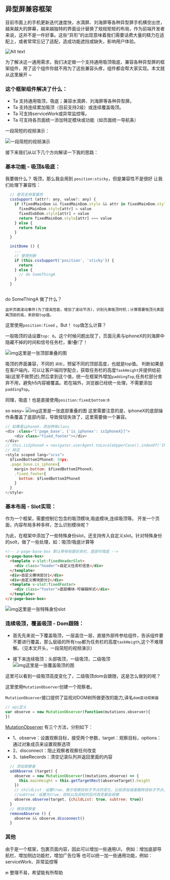 
## 异型屏兼容框架
目前市面上的手机更新迭代速度快，水滴屏、刘海屏等各种异型屏手机横空出世，越来越大的屏幕，越来越独特的界面设计替换了规规矩矩的布局，作为前端开发者来说，这并不是一件好事。这些“异形”的出现意味着我们需要话费大量的精力在适配上，或者常常忘记了适配，造成功能遮挡或缺失，影响用户体验。

![Alt text](./images/img2/pingmu2.png)

为了解决这一通用需求，我们决定做一个支持通用吸顶吸底，兼容各种异型屏的框架组件，用了这个组件你就不用为了这些兼容头疼，组件都会帮大家实现。本文就从这里展开 ~


### 这个框架组件解决了什么：
- Ta 支持通用吸顶，吸底；兼容水滴屏、刘海屏等各种异型屏。
- Ta 支持连续累加吸顶（目前支持2级）或连续覆盖吸顶。
- Ta 可支持serviceWork或异常监控等。
- Ta 可支持各页面统一添加特定模块或功能（如页面统一导航条）

一段简短的视频演示：

![一段简短的视频演示](./images/img2/video.png)

接下来我们从以下几个方向解读一下我的思路：
### 基本功能 - 吸顶&吸底：
我要做什么？
吸顶，那么我会用到 `position:sticky`，但是兼容性不是很好
让我们处理下兼容性：
```javascript
  // 是否支持某属性
  cssSupport (attr?: any, value?: any) {
    if (fixedMainDom && fixedMainDom.style && attr in fixedMainDom.style) {
      fixedMainDom.style[attr] = value
      fixedSubDom.style[attr] = value
      return fixedMainDom.style[attr] === value
    } else {
      return false
    }
  }

  initDome () {
    ...
    // 使用判断
    if (this.cssSupport('position', 'sticky')) {
      return
    } else {
      // do SomeThingA
    }
  }
  
```
do SomeThingA 做了什么？

`监听页面滚动事件(为了提高性能，增加了滚动节流)，识别元素吸顶时机；计算需要吸顶元素距离顶部的高，来获取top值。`

这里使用`position:fixed`
。But！ `top`值怎么计算？

一般吸顶的话设置`top: 0`。这个时候问题出现了，页面元素与iphoneX的刘海屏中隐藏不掉的时间和信号任务栏，重!叠!了！

![img这里是一张顶部重叠的图](./images/img2/coverb.jpeg)

吸顶的界面兼容，不同的 `异形`，预留不同的顶部高度，也就是top值。
判断如果是在客户端内，可以让客户端同学配合，获取任务栏的高度`TaskHeight`并提供给前端(这里不做赘述),然后拿到这个值，统一在框架外增加`paddingTop`,任务栏部分舍弃不用，避免h5内容被覆盖。若在端外，浏览器已经统一处理，不需要添加`paddingTop`。

同理，吸底！也是直接使用`position:fixed`;`bottom:0`

so easy~
![img这里是一张底部重叠的图](./images/img2/covera.jpeg)
这里需要注意的是，iphoneX的底部操作条覆盖了底部内容，导致按钮失效了，这里需要做一个兼容。
```javascript
// 如果是iphoneX，添加特有class
<div :class="['page_base', {'is_iphonex': isIphoneX}]">
    <div class="fixed_footer"></div>
</div>
// this.isIphoneX = navigator.userAgent.toLocaleUpperCase().indexOf('IPHONE') >= 0 && window.screen.height >= 812
// 样式
<style scoped lang="scss">
  $fixedBottomIPhoneX: 50px;
  .page_base.is_iphonex{
    margin-bottom: $fixedBottomIPhoneX;
    .fixed_footer{
      bottom: $fixedBottomIPhoneX
    }
  }
</style>
```

### 基本布局 - Slot实现：
作为一个框架，需要控制它包含的吸顶模块,吸底模块,连续吸顶等。
开发一个页面，内容布局多种多样，怎么识别模块呢？

为此，在框架中添加了一些特殊身份slot，还支持传入自定义slot。针对特殊身份的solt，做了一些处理，如：吸顶/吸底计算等
```html
<!-- z-page-base-box 默认带有标题任务栏，底部可吸底 -->
<z-page-base-box>
  <template v-slot:fixedHeaderSlot>
    <div class="header">自定义任务栏信息</div>
  </template>
  <div>自定义模块部分1</div>
  <div>自定义模块部分2</div>
  <template v-slot:fixedFooter>
    <div class="footer">底部模块-可编辑样式</div>
  </template>
</z-page-base-box>
```
![img这里是一张特殊身份slot](./images/img2/slot.png)

### 连续吸顶，覆盖吸顶 - Dom跟随：
- 首先先来说一下覆盖吸顶，一层盖住一层，直接外部传参给组件，告诉组件要不要进行覆盖，那么层级的所有`top`都为任务栏的高度`taskHeigth`,这个不难理解。（见本文开头，一段简短的视频演示）

- 接下来连续吸顶：头部吸顶，一级吸顶，二级吸顶
![img这里是一张覆盖吸顶的图](./images/img2/video2.png)

这里可以看到一级吸顶高度变化了，二级吸顶dom会跟随，这是怎么做到的呢？

这里使用`MutationObserver`创建一个观察者。 

`MutationObserver`接口提供了监视对DOM树所做更改的能力,译名`dom变动观察器`
```javascript
// api定义
var observe = new MutationObserver(function(mutations,observer){
})
```

[MutationObserver](https://javascript.ruanyifeng.com/dom/mutationobserver.html)
有三个方法，分别如下：

- 1、observe：设置观察目标，接受两个参数，target：观察目标，options：通过对象成员来设置观察选项
- 2、disconnect：阻止观察者观察任何改变
- 3、takeRecords：清空记录队列并返回里面的内容
```javascript
  // 添加观察者
  addAbserve (target) {
    observe = new MutationObserver((mutations,observe) => {
      this.mainHeight = this.getTargetRect(abserveTarget).height
    })
    // childList：设置true，表示观察目标子节点的变化，比如添加或者删除目标子节点，不包括修改子节点以及子节点后代的变化;
    //subtree：设置为true，目标以及目标的后代改变都会观察
    observe.observe(target, {childList: true, subtree: true})
  }
  // 移除观察者
  removeAbserve () {
    observe && observe.disconnect()
  }
```

### 其他
由于是一个框架，包裹页面内容，因此可以增加一些通用UI，
例如：增加底部导航栏、增加侧边功能栏，增加广告位等
也可以统一加一些通用功能，例如：serviceWork、异常监控等

🔚 整理不易，希望能有所帮助
